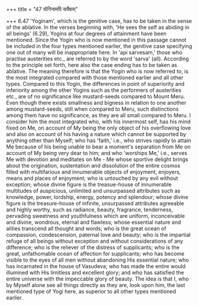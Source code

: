 +++
title = "47 योगिनामपि सर्वेषाम्"

+++
6.47 'Yoginam', which is the genitive case, has to be taken in the sense of the ablative. In the verses beginning with, 'He sees the self as abiding in all beings' (6.29), Yogins at four degrees of attainment have been mentioned. Since the Yogin who is now mentioned in this passage cannot be included in the four types mentioned earlier, the genitive case specifying one out of many will be inappropriate here. In 'api sarvesam,' those who practise austerities etc., are referred to by the word 'sarva' (all). According to the principle set forth, here also the case ending has to be taken as ablative. The meaning therefore is that the Yogin who is now referred to, is the most integrated compared with those mentioned earlier and all other types. Compared to this Yogin, the differences in point of superiority and inferiority among the other Yogins such as the performers of austerities etc., are of no significance like mustard-seeds compared to Mount Meru. Even though there exists smallness and bigness in relation to one another among mustard-seeds, still when compared to Meru, such distinctions among them have no significance, as they are all small compared to Meru. I consider him the most integrated who, with his innermost self, has his mind fixed on Me, on account of My being the only object of his overflowing love and also on account of his having a nature which cannot be supported by anything other than Myself; who has 'faith,' i.e., who strives rapidly to attain Me because of his being unable to bear a moment's separation from Me on account of My being very dear to him; and who 'worships Me,'
i.e., serves Me with devotion and meditates on Me - Me whose sportive delight brings about the origination, sustentation and dissolution of the entire cosmos filled with multifarious and innumerable objects of enjoyment, enjoyers, means and places of enjoyment; who is untouched by any evil without exception; whose divine figure is the treasue-house of innumerable multitudes of auspicious, unlimited and unsurpassed attributes such as knowledge, power, lordship, energy, potency and splendour; whose divine figure is the treasure-house of infinite,
unsurpassed attributes agreeable and highly worthy, such as radiance,
beauty, fragrance, tenderness, pervading sweetness and youthfulness which are uniform, inconceivable and divine, wondrous, eternal and flawless; whose essential nature and alities transcend all thought and words; who is the great ocean of compassion, condescension, paternal love and beauty; who is the impartial refuge of all beings without exception and without considerations of any difference; who is the reliever of the distress of supplicants; who is the great, unfathomable ocean of affection for supplicants; who has become visible to the eyes of all men without abandoning His essential nature; who has incarnated in the house of Vasudeva; who has made the entire would illumined with His limitless and excellent glory; and who has satisfied the entire universe with the impeccable glory of beauty. The idea is that I, who by Myself alone see all things directly as they are, look upon him, the last mentioned type of Yogi here, as superior to all other types mentioned earlier.
